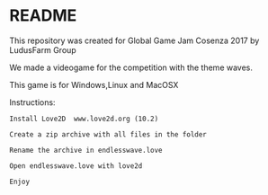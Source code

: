 # README #
This repository was created for Global Game Jam Cosenza 2017 by LudusFarm Group

We made a videogame for the competition with the theme waves.

This game is for Windows,Linux and MacOSX

Instructions:
	
	Install Love2D  www.love2d.org (10.2)
	
	Create a zip archive with all files in the folder
	
	Rename the archive in endlesswave.love
	
	Open endlesswave.love with love2d
	
	Enjoy
